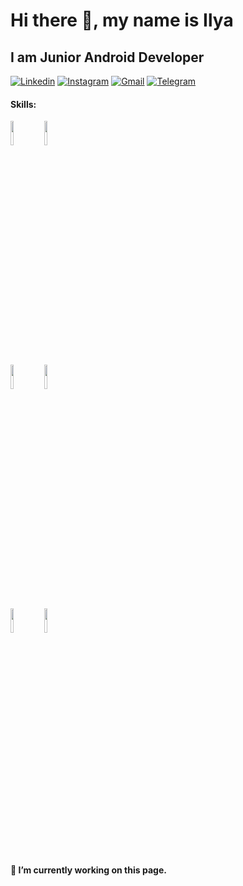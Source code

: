 # Hi there 👋, my name is Ilya

## I am Junior Android Developer

[![Linkedin](https://img.shields.io/badge/-LinkedIn-blue?style=flat&logo=Linkedin&logoColor=white)](https://www.linkedin.com/in/ilya-stepanyuk-950800214)
[![Instagram](https://img.shields.io/badge/-Instagram-FF80AB?style=flat&labelColor=FF80AB&logo=instagram&logoColor=white)](https://www.instagram.com/st.slex/)
[![Gmail](https://img.shields.io/badge/-Gmail-c14438?style=flat&logo=Gmail&logoColor=white)](mailto:ilya977.077@gmail.com)
[![Telegram](https://img.shields.io/static/v1?label=&message=Telegram&color=3C78A9&logo=Telegram&logoColor=FFFFFF)](https://t.me/StSlex2)

#### Skills:
<p>
  <code><img width="10%" src="https://www.vectorlogo.zone/logos/java/java-ar21.svg"></code>
  <code><img width="10%" src="https://www.vectorlogo.zone/logos/kotlinlang/kotlinlang-ar21.svg"></code>
  <br />
  <code><img width="10%" src="https://www.vectorlogo.zone/logos/android/android-ar21.svg"></code>
  <code><img width="10%" src="https://www.vectorlogo.zone/logos/firebase/firebase-ar21.svg"></code> 
  <br />
  <code><img width="10%" src="https://www.vectorlogo.zone/logos/google_maps/google_maps-ar21.svg"></code>
  <code><img width="10%" src="https://www.vectorlogo.zone/logos/git-scm/git-scm-ar21.svg"></code>
  <br />
</p>

#### 🔭 I’m currently working on this page. 
